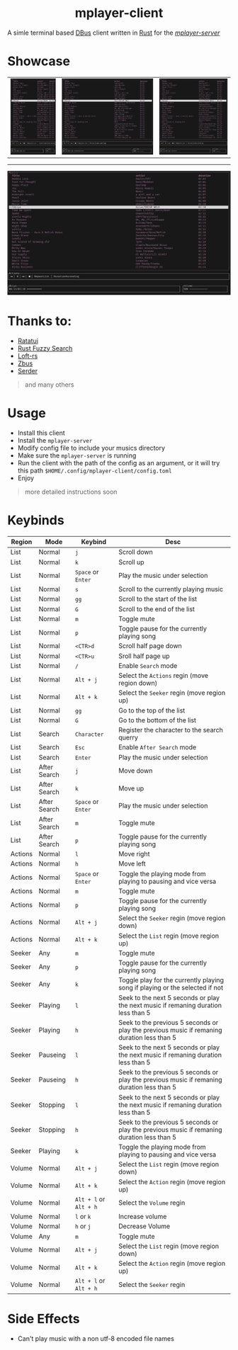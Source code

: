 <h1 align="center">mplayer-client</h1>

A simle terminal based [DBus](https://www.freedesktop.org/wiki/Software/dbus/#whatisd-bus) client written in [Rust](https://www.rust-lang.org) for the [_mplayer-server_](https://github.com/yassinebenarbia/mplayer-server)

# Showcase
||||
|-------|-------|-------|
|![ShowCase](./assets/mplayer_smoll_showcase.png "a title")|![Show Case](./assets/mplayer_large_showcase.png "show case 2")|![Show Case](./assets/mplayer_mid_showcase.png "show case 3")|
___
![Show Case](./assets/mplayer_wide_showcase.png "show case 4")

# Thanks to:
- [Ratatui](https://github.com/ratatui-org/ratatui)
- [Rust Fuzzy Search](https://gitlab.com/EnricoCh/rust-fuzzy-search)
- [Loft-rs](https://github.com/Serial-ATA/lofty-rs)
- [Zbus](https://github.com/dbus2/zbus)
- [Serder](https://github.com/serde-rs/serde)
> and many others

# Usage
- Install this client
- Install the `mplayer-server`
- Modify config file to include your musics directory
- Make sure the `mplayer-server` is running
- Run the client with the path of the config as an argument, or it will try this path `$HOME/.config/mplayer-client/config.toml`
- Enjoy
> more detailed instructions soon

# Keybinds
|Region|Mode|Keybind|Desc|
|------|----|-----|------|
|List|Normal|`j`|Scroll down|
|List|Normal|`k`|Scroll up|
|List|Normal|`Space` or `Enter`|Play the music under selection|
|List|Normal|`s`|Scroll to the currently playing music|
|List|Normal|`gg`|Scroll to the start of the list|
|List|Normal|`G`|Scroll to the end of the list|
|List|Normal|`m`|Toggle mute|
|List|Normal|`p`|Toggle pause for the currently playing song|
|List|Normal|`<CTR>d`|Scroll half page down|
|List|Normal|`<CTR>u`|Sroll half page up|
|List|Normal|`/`|Enable `Search` mode|
|List|Normal|`Alt + j`|Select the `Actions` regin (move region down)|
|List|Normal|`Alt + k`|Select the `Seeker` regin (move region up)|
|List|Normal|`gg`|Go to the top of the list|
|List|Normal|`G`|Go to the bottom of the list|
|List|Search|`Character`|Register the character to the search querry|
|List|Search|`Esc`|Enable `After Search` mode|
|List|Search|`Enter`|Play the music under selection|
|List|After Search|`j`|Move down|
|List|After Search|`k`|Move up|
|List|After Search|`Space` or `Enter`|Play the music under selection|
|List|After Search|`m`|Toggle mute|
|List|After Search|`p`|Toggle pause for the currently playing song|
|Actions|Normal|`l`|Move right|
|Actions|Normal|`h`|Move left|
|Actions|Normal|`Space` or `Enter`|Toggle the playing mode from playing to pausing and vice versa|
|Actions|Normal|`m`|Toggle mute|
|Actions|Normal|`p`|Toggle pause for the currently playing song|
|Actions|Normal|`Alt + j`|Select the `Seeker` regin (move region down)|
|Actions|Normal|`Alt + k`|Select the `List` regin (move region up)|
|Seeker|Any|`m`|Toggle mute|
|Seeker|Any|`p`|Toggle pause for the currently playing song|
|Seeker|Any|`k`|Toggle play for the currently playing song if playing or the selected if not|
|Seeker|Playing|`l`|Seek to the next 5 seconds or play the next music if remaning duration less than 5|
|Seeker|Playing|`h`|Seek to the previous 5 seconds or play the previous music if remaning duration less than 5|
|Seeker|Pauseing|`l`|Seek to the next 5 seconds or play the next music if remaning duration less than 5|
|Seeker|Pauseing|`h`|Seek to the previous 5 seconds or play the previous music if remaning duration less than 5|
|Seeker|Stopping|`l`|Seek to the next 5 seconds or play the next music if remaning duration less than 5|
|Seeker|Stopping|`h`|Seek to the previous 5 seconds or play the previous music if remaning duration less than 5|
|Seeker|Playing|`k`|Toggle the playing mode from playing to pausing and vice versa|
|Volume|Normal|`Alt + j`|Select the `List` regin (move region down)|
|Volume|Normal|`Alt + k`|Select the `Action` regin (move region up)|
|Volume|Normal|`Alt + l` or `Alt + h`|Select the `Volume` regin|
|Volume|Normal|`l` or `k`|Increase volume|
|Volume|Normal|`h` or `j`|Decrease Volume|
|Volume|Any|`m`|Toggle mute|
|Volume|Normal|`Alt + j`|Select the `List` regin (move region down)|
|Volume|Normal|`Alt + k`|Select the `Action` regin (move region up)|
|Volume|Normal|`Alt + l` or `Alt + h`|Select the `Seeker` regin|

# Side Effects
- Can't play music with a non utf-8 encoded file names
